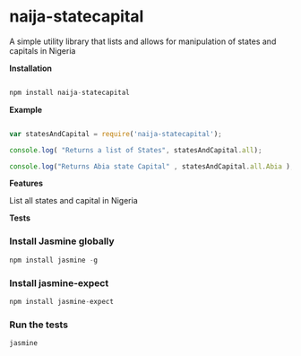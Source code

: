# naija-statecapital

A simple utility library that lists and allows for manipulation of states and capitals in Nigeria

**Installation**

``` Javascript

npm install naija-statecapital

```

**Example**

``` Javascript

var statesAndCapital = require('naija-statecapital');

console.log( "Returns a list of States", statesAndCapital.all);

console.log("Returns Abia state Capital" , statesAndCapital.all.Abia );

```


**Features**

List all states and capital in Nigeria

**Tests**

### Install Jasmine globally
```Javascript
npm install jasmine -g
```
### Install jasmine-expect
```Javascript
npm install jasmine-expect
```
### Run the tests
```bash
jasmine
```

